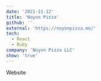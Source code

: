 ```yaml
---
date: '2021-11-12'
title: 'Noyon Pizza'
github: ''
external: 'https://noyonpizza.mn/'
tech:
  - React
  - Ruby
company: 'Noyon Pizza LLC'
show: 'true'
---
```


Website
